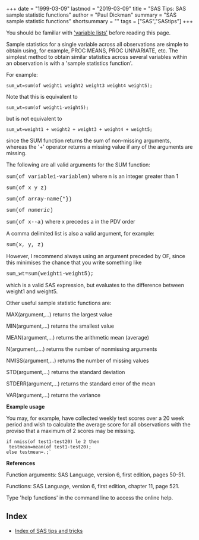 +++
date = "1999-03-09"
lastmod = "2019-03-09"
title = "SAS Tips: SAS sample statistic functions"
author = "Paul Dickman"
summary = "SAS sample statistic functions"
shortsummary = "" 
tags = ["SAS","SAStips"]
+++

You should be familiar with <a href="/sastips/variable_lists/">'variable
lists'</a> before reading this page.

Sample statistics for a single variable across all observations are
simple to obtain using, for example, PROC MEANS, PROC UNIVARIATE, etc. The
simplest method to obtain similar statistics across several variables
within an observation is with a 'sample statistics function'.

For example:


`sum_wt=sum(of weight1 weight2 weight3 weight4 weight5);`


Note that this is equivalent to


`sum_wt=sum(of weight1-weight5);`


but is not equivalent to


`sum_wt=weight1 + weight2 + weight3 + weight4 + weight5;`


since the SUM function returns the sum of non-missing arguments,
whereas the '+' operator returns a missing value if any of the arguments
are missing.


The following are all valid arguments for the SUM function:

<font face="Courier New">sum(of variable1-variablen)</font> where n is an
integer greater than 1

<font face="Courier New">sum(of x y z)

sum(of array-name{*})

sum(of _numeric_)

sum(of x--a)</font> where x precedes a in the PDV order


A comma delimited list is also a valid argument, for example:

<font face="Courier New">sum(x, y, z)</font>


However, I recommend always using an argument preceded by OF, since
this minimises the chance that you write something like

<font face="Courier New">sum_wt=sum(weight1-weight5);</font>


which is a valid SAS expression, but evaluates to the difference
between weight1 and weight5.


Other useful sample statistic functions are:


MAX(argument,...) returns the largest value



MIN(argument,...) returns the smallest value



MEAN(argument,...) returns the arithmetic mean (average)



N(argument,....) returns the number of nonmissing arguments



NMISS(argument,...) returns the number of missing values



STD(argument,...) returns the standard deviation



STDERR(argument,...) returns the standard error of the mean



VAR(argument,...) returns the variance


<b>Example usage</b>

You may, for example, have collected weekly test scores over a 20 week
period and wish to calculate the average score for all observations with
the proviso that a maximum of 2 scores may be missing.


```sas
if nmiss(of test1-test20) le 2 then
 testmean=mean(of test1-test20);
else testmean=.;`
```

<b>References</b>

Function arguments: SAS Language, version 6, first edition, pages 50-51.


Functions: SAS Language, version 6, first edition, chapter 11, page
521.


Type 'help functions' in the command line to access the online help.


## **Index**
- [Index of SAS tips and tricks](/sastips/)


